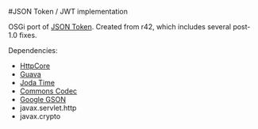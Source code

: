 #JSON Token / JWT implementation

OSGi port of [JSON Token](https://code.google.com/p/jsontoken/).  Created from r42, which includes several post-1.0 fixes.

Dependencies:

  * [HttpCore](http://hc.apache.org/httpcomponents-core-ga/index.html)
  * [Guava](https://code.google.com/p/guava-libraries/)
  * [Joda Time](http://www.joda.org/joda-time/)
  * [Commons Codec](http://commons.apache.org/proper/commons-codec/)
  * [Google GSON](https://code.google.com/p/google-gson/)
  * javax.servlet.http
  * javax.crypto

